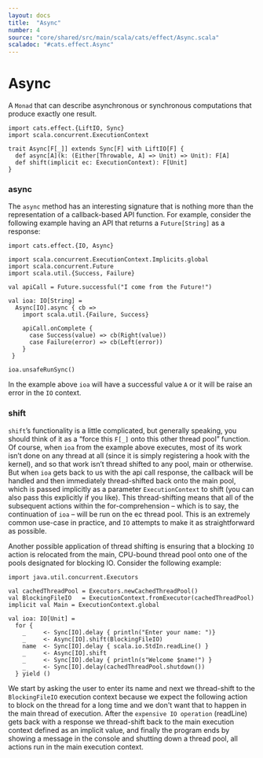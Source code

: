 ```yaml
---
layout: docs
title:  "Async"
number: 4
source: "core/shared/src/main/scala/cats/effect/Async.scala"
scaladoc: "#cats.effect.Async"
---
```


# Async

A `Monad` that can describe asynchronous or synchronous computations that produce exactly one result.

```tut:book:silent
import cats.effect.{LiftIO, Sync}
import scala.concurrent.ExecutionContext

trait Async[F[_]] extends Sync[F] with LiftIO[F] {
  def async[A](k: (Either[Throwable, A] => Unit) => Unit): F[A]
  def shift(implicit ec: ExecutionContext): F[Unit]
}
```

### async

The `async` method has an interesting signature that is nothing more than the representation of a callback-based API function. For example, consider the following example having an API that returns a `Future[String]` as a response:

```tut:book
import cats.effect.{IO, Async}

import scala.concurrent.ExecutionContext.Implicits.global
import scala.concurrent.Future
import scala.util.{Success, Failure}

val apiCall = Future.successful("I come from the Future!")

val ioa: IO[String] =
  Async[IO].async { cb =>
    import scala.util.{Failure, Success}

    apiCall.onComplete {
      case Success(value) => cb(Right(value))
      case Failure(error) => cb(Left(error))
    }
 }

ioa.unsafeRunSync()
```

In the example above `ioa` will have a successful value `A` or it will be raise an error in the `IO` context.

### shift

`shift`’s functionality is a little complicated, but generally speaking, you should think of it as a “force this `F[_]` onto this other thread pool” function. Of course, when `ioa` from the example above executes, most of its work isn’t done on any thread at all (since it is simply registering a hook with the kernel), and so that work isn’t thread shifted to any pool, main or otherwise. But when `ioa` gets back to us with the api call response, the callback will be handled and then immediately thread-shifted back onto the main pool, which is passed implicitly as a parameter `ExecutionContext` to shift (you can also pass this explicitly if you like). This thread-shifting means that all of the subsequent actions within the for-comprehension – which is to say, the continuation of `ioa` – will be run on the ec thread pool. This is an extremely common use-case in practice, and `IO` attempts to make it as straightforward as possible.

Another possible application of thread shifting is ensuring that a blocking `IO` action is relocated from the main, CPU-bound thread pool onto one of the pools designated for blocking IO. Consider the following example:

```tut:book
import java.util.concurrent.Executors

val cachedThreadPool = Executors.newCachedThreadPool()
val BlockingFileIO   = ExecutionContext.fromExecutor(cachedThreadPool)
implicit val Main = ExecutionContext.global

val ioa: IO[Unit] =
  for {
    _     <- Sync[IO].delay { println("Enter your name: ")}
    _     <- Async[IO].shift(BlockingFileIO)
    name  <- Sync[IO].delay { scala.io.StdIn.readLine() }
    _     <- Async[IO].shift
    _     <- Sync[IO].delay { println(s"Welcome $name!") }
    _     <- Sync[IO].delay(cachedThreadPool.shutdown())
  } yield ()
```

We start by asking the user to enter its name and next we thread-shift to the `BlockingFileIO` execution context because we expect the following action to block on the thread for a long time and we don't want that to happen in the main thread of execution. After the `expensive IO operation` (readLine) gets back with a response we thread-shift back to the main execution context defined as an implicit value, and finally the program ends by showing a message in the console and shutting down a thread pool, all actions run in the main execution context.
